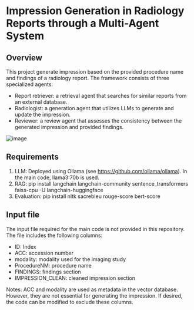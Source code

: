 
# Impression Generation in Radiology Reports through a Multi-Agent System

## Overview

This project generate impression based on the provided procedure name and findings of a radiology report. The framework consists of three specialized agents: 
- Report retriever: a retrieval agent that searches for similar reports from an external database.
- Radiologist: a generation agent that utilizes LLMs to generate and update the impression.
- Reviewer: a review agent that assesses the consistency between the generated impression and provided findings.

![image](https://github.com/user-attachments/assets/3f53a0b0-089d-430a-80f0-6528e6fede53)


## Requirements

1. LLM: Deployed using Ollama (see https://github.com/ollama/ollama). In the main code, llama3:70b is used.
2. RAG: pip install langchain langchain-community sentence_transformers faiss-cpu -U langchain-huggingface
3. Evaluation: pip install nltk sacrebleu rouge-score bert-score 

## Input file

The input file required for the main code is not provided in this repository. The file includes the following columns:

- ID: Index
- ACC: accession number
- modality: modality used for the imaging study
- ProcedureNM: procedure name
- FINDINGS: findings section
- IMPRESSION_CLEAN: cleaned impression section
  
Notes:
ACC and modality are used as metadata in the vector database. However, they are not essential for generating the impression. If desired, the code can be modified to exclude these columns.
